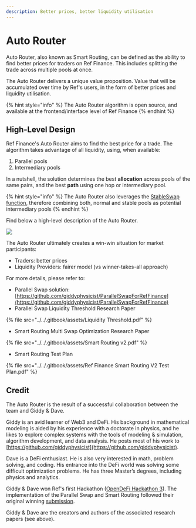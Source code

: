 ```yaml
---
description: Better prices, better liquidity utilisation
---
```


# Auto Router

Auto Router, also known as Smart Routing, can be defined as the ability to find better prices for traders on Ref Finance. This includes splitting the trade across multiple pools at once.

The Auto Router delivers a unique value proposition. Value that will be accumulated over time by Ref's users, in the form of better prices and liquidity utilisation.

{% hint style="info" %}
The Auto Router algorithm is open source, and available at the frontend/interface level of Ref Finance
{% endhint %}

## High-Level Design&#x20;

Ref Finance's Auto Router aims to find the best price for a trade. The algorithm takes advantage of all liquidity, using, when available:

1. Parallel pools
2. Intermediary pools

In a nutshell, the solution determines the best **allocation** across pools of the same pairs, and the best **path** using one hop or intermediary pool.

{% hint style="info" %}
The Auto Router also leverages the [StableSwap function](../overview.md), therefore combining both, normal and stable pools as potential intermediary pools
{% endhint %}

Find below a high-level description of the Auto Router.

![](../../.gitbook/assets/smart-routing-2.jpg)



The Auto Router ultimately creates a win-win situation for market participants:

* Traders: better prices
* Liquidity Providers: fairer model (vs winner-takes-all approach)

For more details, please refer to:

* Parallel Swap solution: [https://github.com/giddyphysicist/ParallelSwapForRefFinance](https://github.com/giddyphysicist/ParallelSwapForRefFinance)
* Parallel Swap Liquidity Threshold Research Paper

{% file src="../../.gitbook/assets/Liquidity Threshold.pdf" %}

* Smart Routing Multi Swap Optimization Research Paper

{% file src="../../.gitbook/assets/Smart Routing v2.pdf" %}

* Smart Routing Test Plan

{% file src="../../.gitbook/assets/Ref Finance Smart Routing V2 Test Plan.pdf" %}

## **Credit** <a href="#853e" id="853e"></a>

The Auto Router is the result of a successful collaboration between the team and Giddy & Dave.

Giddy is an avid learner of Web3 and DeFi. His background in mathematical modeling is aided by his experience with a doctorate in physics, and he likes to explore complex systems with the tools of modeling & simulation, algorithm development, and data analysis. He posts most of his work to [https://github.com/giddyphysicist](https://github.com/giddyphysicist).

Dave is a DeFi enthusiast. He is also very interested in math, problem solving, and coding. His entrance into the DeFi world was solving some difficult optimization problems. He has three Master’s degrees, including physics and analytics.

Giddy & Dave won Ref's first Hackathon ([OpenDeFi Hackathon 3](https://github.com/near/bounties/issues/64)). The implementation of the Parallel Swap and Smart Routing followed their original winning [submission](https://github.com/giddyphysicist/ParallelSwapForRefFinance).&#x20;

Giddy & Dave are the creators and authors of the associated research papers (see above).
